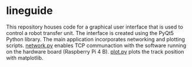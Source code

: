 # lineguide

This repository houses code for a graphical user interface that is used to control a robot transfer unit. The interface is created using the PyQt5 Python library. The main application incorporates networking and plotting scripts. [network.py](https://github.com/samerwh/lineguide/blob/main/network.py) enables TCP communaction with the software running on the hardware board (Raspberry Pi 4 B). [plot.py](https://github.com/samerwh/lineguide/blob/main/plot.py) plots the track position with matplotlib.
